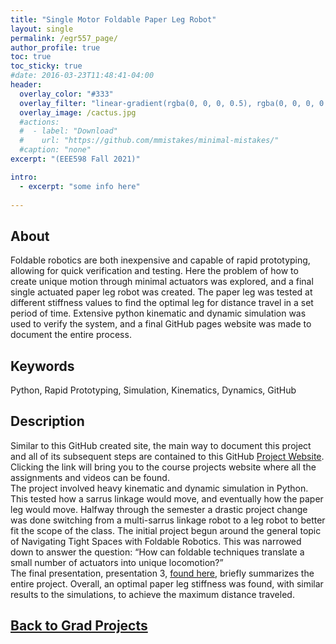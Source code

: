 ```yaml
---
title: "Single Motor Foldable Paper Leg Robot"
layout: single
permalink: /egr557_page/
author_profile: true
toc: true
toc_sticky: true
#date: 2016-03-23T11:48:41-04:00
header:
  overlay_color: "#333"
  overlay_filter: "linear-gradient(rgba(0, 0, 0, 0.5), rgba(0, 0, 0, 0.5))"
  overlay_image: /cactus.jpg
  #actions:
  #  - label: "Download"
  #    url: "https://github.com/mmistakes/minimal-mistakes/"
  #caption: "none"
excerpt: "(EEE598 Fall 2021)"

intro: 
  - excerpt: "some info here"   
   
---
```


## About
Foldable robotics are both inexpensive and capable of rapid prototyping, allowing for quick verification and testing. Here the problem of how to create unique motion through minimal actuators was explored, and a final single actuated paper leg robot was created. The paper leg was tested at different stiffness values to find the optimal leg for distance travel in a set period of time. Extensive python kinematic and dynamic simulation was used to verify the system, and a final GitHub pages website was made to document the entire process.

## Keywords
Python, Rapid Prototyping, Simulation, Kinematics, Dynamics, GitHub

## Description

Similar to this GitHub created site, the main way to document this project and all of its subsequent steps are contained to this GitHub [Project Website](https://l-terrestris.github.io/). Clicking the link will bring you to the course projects website where all the assignments and videos can be found. <br>
The project involved heavy kinematic and dynamic simulation in Python. This tested how a sarrus linkage would move, and eventually how the paper leg would move. Halfway through the semester a drastic project change was done switching from a multi-sarrus linkage robot to a leg robot to better fit the scope of the class. The initial project begun around the general topic of Navigating Tight Spaces with Foldable Robotics. This was narrowed down to answer the question: “How can foldable techniques translate a small number of actuators into unique locomotion?” <br>
The final presentation, presentation 3, [found here](https://l-terrestris.github.io/Presentations/Presentation_3), briefly summarizes the entire project. Overall, an optimal paper leg stiffness was found, with similar results to the simulations, to achieve the maximum distance traveled.



## [Back to Grad Projects](/grad_projects/)
